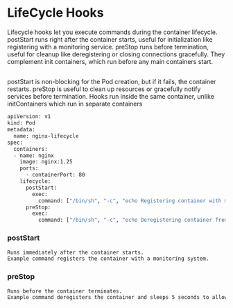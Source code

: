 # LifeCycle Hooks

Lifecycle hooks let you execute commands during the container lifecycle. postStart runs right after the container starts, useful for initialization like registering with a monitoring service. preStop runs before termination, useful for cleanup like deregistering or closing connections gracefully. 
They complement init containers, which run before any main containers start.

##
postStart is non-blocking for the Pod creation, but if it fails, the container restarts.
preStop is useful to clean up resources or gracefully notify services before termination.
Hooks run inside the same container, unlike initContainers which run in separate containers

```bash
apiVersion: v1
kind: Pod
metadata:
  name: nginx-lifecycle
spec:
  containers:
  - name: nginx
    image: nginx:1.25
    ports:
      - containerPort: 80
    lifecycle:
      postStart:
        exec:
          command: ["/bin/sh", "-c", "echo Registering container with monitoring service"]
      preStop:
        exec:
          command: ["/bin/sh", "-c", "echo Deregistering container from monitoring service; sleep 5"]
```
### postStart
```bash
Runs immediately after the container starts.
Example command registers the container with a monitoring system.
```

### preStop
```bash
Runs before the container terminates.
Example command deregisters the container and sleeps 5 seconds to allow graceful shutdown.
```
